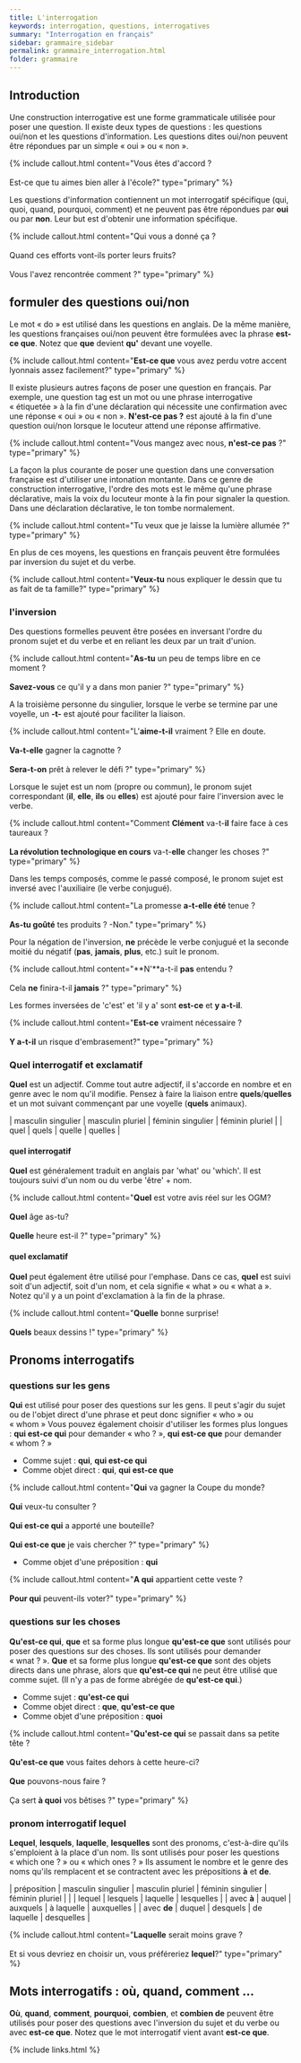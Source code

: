 ```yaml
---
title: L'interrogation
keywords: interrogation, questions, interrogatives
summary: "Interrogation en français"
sidebar: grammaire_sidebar
permalink: grammaire_interrogation.html
folder: grammaire
---
```


## Introduction
Une construction interrogative est une forme grammaticale utilisée pour poser une question. Il existe deux types de questions : les questions oui/non et les questions d'information. Les questions dites oui/non peuvent être répondues par un simple « oui » ou « non ».

{% include callout.html content="Vous êtes d'accord ?<br/><br/>Est-ce que tu aimes bien aller à l'école?" type="primary" %} 

Les questions d'information contiennent un mot interrogatif spécifique (qui, quoi, quand, pourquoi, comment) et ne peuvent pas être répondues par **oui** ou par **non**. Leur but est d'obtenir une information spécifique.

{% include callout.html content="Qui vous a donné ça ?<br/><br/>Quand ces efforts vont-ils porter leurs fruits?<br/><br/>Vous l'avez rencontrée comment ?" type="primary" %} 

## formuler des questions oui/non
Le mot « do » est utilisé dans les questions en anglais. De la même manière, les questions françaises oui/non peuvent être formulées avec la phrase **est-ce que**. Notez que **que** devient **qu'** devant une voyelle.

{% include callout.html content="**Est-ce que** vous avez perdu votre accent lyonnais assez facilement?" type="primary" %} 

Il existe plusieurs autres façons de poser une question en français. Par exemple, une question tag est un mot ou une phrase interrogative « étiquetée » à la fin d'une déclaration qui nécessite une confirmation avec une réponse « oui » ou « non ». **N'est-ce pas ?** est ajouté à la fin d'une question oui/non lorsque le locuteur attend une réponse affirmative.

{% include callout.html content="Vous mangez avec nous, **n'est-ce pas** ?" type="primary" %} 

La façon la plus courante de poser une question dans une conversation française est d'utiliser une intonation montante. Dans ce genre de construction interrogative, l'ordre des mots est le même qu'une phrase déclarative, mais la voix du locuteur monte à la fin pour signaler la question. Dans une déclaration déclarative, le ton tombe normalement.

{% include callout.html content="Tu veux que je laisse la lumière allumée ?" type="primary" %} 

En plus de ces moyens, les questions en français peuvent être formulées par inversion du sujet et du verbe.

{% include callout.html content="**Veux-tu** nous expliquer le dessin que tu as fait de ta famille?" type="primary" %} 

### l'inversion
Des questions formelles peuvent être posées en inversant l'ordre du pronom sujet et du verbe et en reliant les deux par un trait d'union.

{% include callout.html content="**As-tu** un peu de temps libre en ce moment ?<br/><br/>**Savez-vous** ce qu'il y a dans mon panier ?" type="primary" %}

A la troisième personne du singulier, lorsque le verbe se termine par une voyelle, un **-t-** est ajouté pour faciliter la liaison.

{% include callout.html content="L'**aime-t-il** vraiment ? Elle en doute.<br/><br/>**Va-t-elle** gagner la cagnotte ?<br/><br/>**Sera-t-on** prêt à relever le défi ?" type="primary" %}

Lorsque le sujet est un nom (propre ou commun), le pronom sujet correspondant (**il**, **elle**, **ils** ou **elles**) est ajouté pour faire l'inversion avec le verbe.

{% include callout.html content="Comment **Clément** va-t-**il** faire face à ces taureaux ?<br/><br/>**La révolution technologique en cours** va-t-**elle** changer les choses ?" type="primary" %} 

Dans les temps composés, comme le passé composé, le pronom sujet est inversé avec l'auxiliaire (le verbe conjugué).

{% include callout.html content="La promesse **a-t-elle été** tenue ?<br/><br/>**As-tu goûté** tes produits ? -Non." type="primary" %} 

Pour la négation de l'inversion, **ne** précède le verbe conjugué et la seconde moitié du négatif (**pas**, **jamais**, **plus**, etc.) suit le pronom.

{% include callout.html content="**N'**a-t-il **pas** entendu ?<br/><br/>Cela **ne** finira-t-il **jamais** ?" type="primary" %} 

Les formes inversées de 'c'est' et 'il y a' sont **est-ce** et **y a-t-il**.

{% include callout.html content="**Est-ce** vraiment nécessaire ?<br/><br/>**Y a-t-il** un risque d'embrasement?" type="primary" %}

### Quel interrogatif et exclamatif
**Quel** est un adjectif. Comme tout autre adjectif, il s'accorde en nombre et en genre avec le nom qu'il modifie. Pensez à faire la liaison entre **quels**/**quelles** et un mot suivant commençant par une voyelle (**quels** animaux).

| masculin singulier | masculin pluriel | féminin singulier | féminin pluriel |
| quel | quels | quelle | quelles |

#### quel interrogatif
**Quel** est généralement traduit en anglais par 'what' ou 'which'. Il est toujours suivi d'un nom ou du verbe 'être' + nom.

{% include callout.html content="**Quel** est votre avis réel sur les OGM?<br/><br/>**Quel** âge as-tu?<br/><br/>**Quelle** heure est-il ?" type="primary" %} 

#### quel exclamatif
**Quel** peut également être utilisé pour l'emphase. Dans ce cas, **quel** est suivi soit d'un adjectif, soit d'un nom, et cela signifie « what » ou « what a ». Notez qu'il y a un point d'exclamation à la fin de la phrase.

{% include callout.html content="**Quelle** bonne surprise!<br/><br/>**Quels** beaux dessins !" type="primary" %} 

## Pronoms interrogatifs

### questions sur les gens
**Qui** est utilisé pour poser des questions sur les gens. Il peut s'agir du sujet ou de l'objet direct d'une phrase et peut donc signifier « who » ou « whom » Vous pouvez également choisir d'utiliser les formes plus longues : **qui est-ce qui** pour demander « who ? », **qui est-ce que** pour demander « whom ? »

* Comme sujet : **qui**, **qui est-ce qui**
* Comme objet direct : **qui**, **qui est-ce que**

{% include callout.html content="**Qui** va gagner la Coupe du monde?<br/><br/>**Qui** veux-tu consulter ?<br/><br/>**Qui est-ce qui** a apporté une bouteille?<br/><br/>**Qui est-ce que** je vais chercher ?" type="primary" %} 

* Comme objet d'une préposition : **qui**

{% include callout.html content="**A qui** appartient cette veste ?<br/><br/>**Pour qui** peuvent-ils voter?" type="primary" %} 

### questions sur les choses
**Qu'est-ce qui**, **que** et sa forme plus longue **qu'est-ce que** sont utilisés pour poser des questions sur des choses. Ils sont utilisés pour demander « wnat ? ». **Que** et sa forme plus longue **qu'est-ce que** sont des objets directs dans une phrase, alors que **qu'est-ce qui** ne peut être utilisé que comme sujet. (Il n'y a pas de forme abrégée de **qu'est-ce qui**.)

* Comme sujet : **qu'est-ce qui**
* Comme objet direct : **que**, **qu'est-ce que**
* Comme objet d'une préposition : **quoi**

{% include callout.html content="**Qu'est-ce qui** se passait dans sa petite tête ?<br/><br/>**Qu'est-ce que** vous faites dehors à cette heure-ci?<br/><br/>**Que** pouvons-nous faire ?<br/><br/>Ça sert **à quoi** vos bêtises ?" type="primary" %}

### pronom interrogatif lequel
**Lequel**, **lesquels**, **laquelle**, **lesquelles** sont des pronoms, c'est-à-dire qu'ils s'emploient à la place d'un nom. Ils sont utilisés pour poser les questions « which one ? » ou « which ones ? » Ils assument le nombre et le genre des noms qu'ils remplacent et se contractent avec les prépositions **à** et **de**.

| préposition | masculin singulier | masculin pluriel | féminin singulier | féminin pluriel |
| | lequel | lesquels | laquelle | lesquelles |
| avec **à** | auquel | auxquels | à laquelle | auxquelles |
| avec **de** | duquel | desquels | de laquelle | desquelles |

{% include callout.html content="**Laquelle** serait moins grave ?<br/><br/>Et si vous devriez en choisir un, vous préféreriez **lequel**?" type="primary" %} 

## Mots interrogatifs : où, quand, comment ...
**Où**, **quand**, **comment**, **pourquoi**, **combien**, et **combien de** peuvent être utilisés pour poser des questions avec l'inversion du sujet et du verbe ou avec **est-ce que**. Notez que le mot interrogatif vient avant **est-ce que**.

{% include links.html %}

